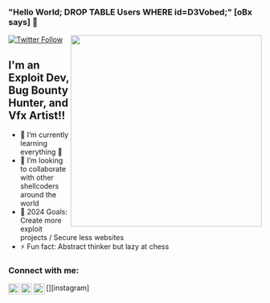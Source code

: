 ### "Hello World; DROP TABLE Users WHERE id=D3Vobed;"   [oBx says] 👋

[![Twitter Follow](https://img.shields.io/twitter/follow/d3vobed?color=1DA1F2&logo=twitter&style=for-the-badge)](https://twitter.com/intent/follow?screen_name=obedeee_jr)
<img align='right' src="https://github-readme-stats.vercel.app/api?username=d3vobed&show_icons=true&theme=radical" width="380">

## I'm an Exploit Dev, Bug Bounty Hunter, and Vfx Artist!!

- 🌱 I’m currently learning everything 🤣
- 👯 I’m looking to collaborate with other shellcoders around the world
- 🥅 2024 Goals: Create more exploit projects / Secure less websites
- ⚡ Fun fact: Abstract thinker but lazy at chess

### Connect with me:

[<img align="left" alt="codeSTACKr | Twitter" width="22px" src="https://cdn.jsdelivr.net/npm/simple-icons@v3/icons/twitter.svg" />][twitter]
[<img align="left" alt="codeSTACKr | LinkedIn" width="22px" src="https://cdn.jsdelivr.net/npm/simple-icons@v3/icons/linkedin.svg" />][linkedin]
[<img align="left" alt="codeSTACKr | Instagram" width="22px" src="https://cdn.jsdelivr.net/npm/simple-icons@v3/icons/hackerone.svg" />][instagram]

 
[twitter]: https://twitter.com/obedeee_Jr
[hackerone]: https://hackerone.com/obx03
[linkedin]: https://www.linkedin.com/in/obx03

<br/>
